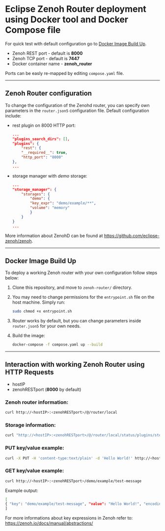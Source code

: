 # Eclipse Zenoh Router deployment using Docker tool and Docker Compose file
For quick test with default configuration go to [Docker Image Build Up](#docker-image-build-up).

- Zenoh REST port - default is **8000** 
- Zenoh TCP port - default is **7447**
- Docker container name - **zenoh_router**

Ports can be easly re-mapped by editing `compose.yaml` file.

***
## Zenoh Router configuration 
To change the configuration of the Zenohd router, you can specify own parameters in the `router.json5` configuration file. Default configuration include:
- rest plugin on 8000 HTTP port:
    ```json
    ...
    "plugins_search_dirs": [],                 
    "plugins": {                               
        "rest": {                                
        "__required__": true,                  
        "http_port": "8000"                    
    },
    ...
    ```
- storage manager with *demo* storage:
    ```json
    ...
    "storage_manager": {                       
        "storages": {                           
            "demo": {                            
            "key_expr": "demo/example/**",     
            "volume": "memory"                 
            }                                    
        }                                      
    }
    ...
    ```

More information about ZenohD can be found at https://github.com/eclipse-zenoh/zenoh.

***
## Docker Image Build Up
To deploy a working Zenoh router with your own configuration follow steps below:
1. Clone this repository, and move to `zenoh-router/` directory.

2. You may need to change permissions for the `entrypoint.sh` file on the host machine. Simply run:
    ```bash
    sudo chmod +x entrypoint.sh
    ```
3. Router works by default, but you can change parameters inside `router.json5` for your own needs.
4. Build the image:
    ```bash
    docker-compose -f compose.yaml up --build
    ```

***
## Interaction with working Zenoh Router using HTTP Requests

- hostIP
- zenohRESTport (**8000** by default)

### Zenoh router information:
```bash
curl http://<hostIP>:<zenohRESTport>/@/router/local
```

### Storage information:
```bash
curl "http://<hostIP>:<zenohRESTport>/@/router/local/status/plugins/storage_manager/storages/*"
```

### PUT key/value example:
```bash
curl -X PUT -H 'content-type:text/plain' -d 'Hello World!' http://<hostIP>:<zenohRESTport>/demo/example/test-message
```

### GET key/value example:
```bash
curl http://<hostIP>:<zenohRESTport>/demo/example/test-message
```
Example output:
```bash
[
{ "key": "demo/example/test-message", "value": "Hello World!", "encoding": "text/plain", "time": "2024-01-18T12:35:37.781402476Z/678ef664139c1214c3ba3844b5542b08" }
]
```
For more informations about key expressions in Zenoh refer to: 
https://zenoh.io/docs/manual/abstractions/
